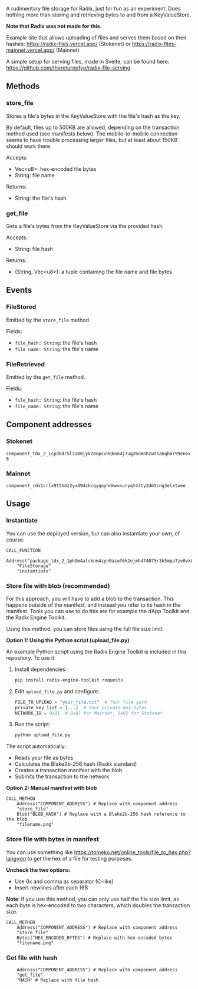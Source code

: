 A rudimentary file storage for Radix, just for fun as an experiment. Does nothing more than storing and retrieving bytes to and from a KeyValueStore.

**Note that Radix was not made for this.**

Example site that allows uploading of files and serves them based on their hashes: https://radix-files.vercel.app/ (Stokenet) or https://radix-files-mainnet.vercel.app/ (Mainnet)

A simple setup for serving files, made in Svelte, can be found here: https://github.com/thereturnofyo/radix-file-serving.

## Methods
### store_file
Stores a file's bytes in the KeyValueStore with the file's hash as the key. 

By default, files up to 500KB are allowed, depending on the transaction method used (see manifests below). The mobile-to-mobile connection seems to have trouble processing larger files, but at least about 150KB should work there.

Accepts:
* Vec\<u8\>: hex-encoded file bytes
* String: file name

Returns:
* String: the file's hash

### get_file
Gets a file's bytes from the KeyValueStore via the provided hash.

Accepts:
* String: file hash

Returns:
* (String, Vec\<u8\>): a tuple containing the file name and file bytes

## Events
### FileStored
Emitted by the `store_file` method. 

Fields:
* `file_hash: String`: the file's hash
* `file_name: String`: the file's name

### FileRetrieved
Emitted by the `get_file` method. 

Fields:
* `file_hash: String`: the file's hash
* `file_name: String`: the file's name

## Component addresses
### Stokenet
`component_tdx_2_1cpd8dr5lza00jyk28npcu9qknn4j7ug26nmnhzwtsa6qhmr99enex6`

### Mainnet
`component_rdx1crlx9t5hdz2yx494zhcqyquyhdmwvnuryqt4lty2d6tcng3elxtuee`

## Usage
### Instantiate
You can use the deployed version, but can also instantiate your own, of course:
```
CALL_FUNCTION
    Address("package_tdx_2_1ph9m4alsknm4zyn0azwf6k2ejmh474075r3k5mpp7ze0vk068duvpy")
    "FileStorage"
    "instantiate"
```
### Store file with blob (recommended)
For this approach, you will have to add a blob to the transaction. This happens outside of the manifest, and instead you refer to its hash in the manifest. Tools you can use to do this are for example the dApp Toolkit and the Radix Engine Toolkit.

Using this method, you can store files using the full file size limit.

**Option 1: Using the Python script (upload_file.py)**

An example Python script using the Radix Engine Toolkit is included in this repository. To use it:

1. Install dependencies:
   ```bash
   pip install radix-engine-toolkit requests
   ```

2. Edit `upload_file.py` and configure:
   ```python
   FILE_TO_UPLOAD = "your_file.txt"  # Your file path
   private_key_list = [...]  # Your private key bytes
   NETWORK_ID = 0x01  # 0x01 for Mainnet, 0x02 for Stokenet
   ```

3. Run the script:
   ```bash
   python upload_file.py
   ```

The script automatically:
- Reads your file as bytes
- Calculates the Blake2b-256 hash (Radix standard)
- Creates a transaction manifest with the blob
- Submits the transaction to the network

**Option 2: Manual manifest with blob**

```
CALL_METHOD
    Address("COMPONENT_ADDRESS") # Replace with component address
    "store_file"
    Blob("BLOB_HASH") # Replace with a Blake2b-256 hash reference to the blob
    "filename.png"
```
### Store file with bytes in manifest
You can use something like https://tomeko.net/online_tools/file_to_hex.php?lang=en to get the hex of a file for testing purposes. 

**Uncheck the two options:**
* Use 0x and comma as separator (C-like)
* Insert newlines after each 16B

**Note**: if you use this method, you can only use half the file size limit, as each byte is hex-encoded to two characters, which doubles the transaction size.

```
CALL_METHOD
    Address("COMPONENT_ADDRESS") # Replace with component address
    "store_file"
    Bytes("HEX_ENCODED_BYTES") # Replace with hex-encoded bytes
    "filename.png"
```

### Get file with hash
```
    Address("COMPONENT_ADDRESS") # Replace with component address
    "get_file"
    "HASH" # Replace with file hash
```